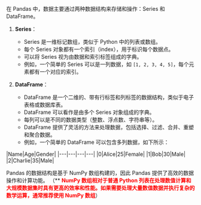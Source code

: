 在 Pandas 中，数据主要通过两种数据结构来存储和操作：Series 和 DataFrame。

1. **Series**：
    
    - Series 是一维标记数组，类似于 Python 中的列表或数组。
    - 每个 Series 对象都有一个索引（index），用于标识每个数据点。
    - 可以将 Series 视为由数据和索引标签组成的字典。
    - 例如，一个简单的 Series 可以是一列数据，如 `[1, 2, 3, 4, 5]`，每个元素都有一个对应的索引。
2. **DataFrame**：
    
    - DataFrame 是一个二维的、带有行标签和列标签的数据结构，类似于电子表格或数据库表。
    - DataFrame 可以看作是由多个 Series 对象组成的字典。
    - 每列可以是不同的数据类型（整数、浮点数、字符串等）。
    - DataFrame 提供了灵活的方法来处理数据，包括选择、过滤、合并、重塑和聚合数据。
    - 例如，一个简单的 DataFrame 可以包含多列数据，如下所示：

|Name|Age|Gender|
|---|---|---|---|
|0|Alice|25|Female|
|1|Bob|30|Male|
|2|Charlie|35|Male|

Pandas 的数据结构是基于 NumPy 数组构建的，因此 Pandas 提供了高效的数据操作和计算功能。
（** <b style='color:red'>NumPy 数组相对于普通 Python 列表在处理数值计算和大规模数据集时具有更高的效率和性能。如果需要处理大量数值数据并执行复杂的数学运算，通常推荐使用 NumPy 数组</b>）
